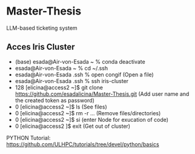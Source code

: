 # Master-Thesis
LLM-based ticketing system 

## Acces Iris Cluster

- (base) esada@Air-von-Esada ~ % conda deactivate
- esada@Air-von-Esada ~ % cd ~/.ssh
- esada@Air-von-Esada .ssh % open congif (Open a file)
- esada@Air-von-Esada .ssh % ssh iris-cluster
- 128 [elicina@access2 ~]$ git clone https://github.com/esadalicina/Master-Thesis.git
  (Add user name and the created token as password)
- 0 [elicina@access2 ~]$ ls (See files)
- 0 [elicina@access2 ~]$ rm -r ... (Remove files/directories)
- 0 [elicina@access2 ~]$ si (enter Node for exucation of code)
- 0 [elicina@access2 ]$ exit (Get out of cluster)

PYTHON Tutorial: https://github.com/ULHPC/tutorials/tree/devel/python/basics

